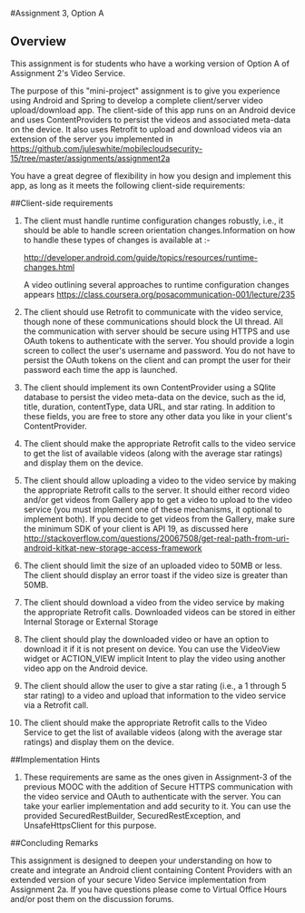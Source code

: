 
#Assignment 3, Option A

## Overview
This assignment is for students who have a working version of Option A of Assignment 2's
Video Service.

The purpose of this "mini-project" assignment is to give you
experience using Android and Spring to develop a complete
client/server video upload/download app.  The client-side of this app
runs on an Android device and uses ContentProviders to persist the
videos and associated meta-data on the device.  It also uses Retrofit
to upload and download videos via an extension of the 
server you implemented in 
https://github.com/juleswhite/mobilecloudsecurity-15/tree/master/assignments/assignment2a


You have a great degree of flexibility in how you design and implement this app,
as long as it meets the following client-side requirements: 



##Client-side requirements

1) The client must handle runtime configuration changes
   robustly, i.e., it should be able to handle screen
   orientation changes.Information on how to handle these types
   of changes is available at :-

   http://developer.android.com/guide/topics/resources/runtime-changes.html
    
   A video outlining several approaches to runtime configuration changes appears
   https://class.coursera.org/posacommunication-001/lecture/235


2) The client should use Retrofit to communicate with the
   video service, though none of these communications should
   block the UI thread. All the communication with server should
   be secure using HTTPS and use OAuth tokens to authenticate with 
   the server. You should provide a login screen to collect the
   user's username and password. You do not have to persist
   the OAuth tokens on the client and can prompt the user for
   their password each time the app is launched.

3) The client should implement its own ContentProvider using a
   SQlite database to persist the video meta-data on the device, such as 
   the id, title, duration, contentType, data URL, and star rating.
   In addition to these fields, you are free to store any other data you
   like in your client's ContentProvider.

4) The client should make the appropriate Retrofit calls to
   the video service to get the list of available videos
   (along with the average star ratings) and display them
   on the device. 

5) The client should allow uploading a video to the video
   service by making the appropriate Retrofit calls to the
   server.  It should either record video and/or get videos from Gallery
   app to get a video to upload to
   the video service (you must implement one of these
   mechanisms, it optional to implement both). 
   If you decide to get videos
   from the Gallery, make sure the minimum SDK of your client
   is API 19, as discussed here
    http://stackoverflow.com/questions/20067508/get-real-path-from-uri-android-kitkat-new-storage-access-framework

6) The client should limit the size of an uploaded video to
   50MB or less.  The client should display an error toast
   if the video size is greater than 50MB.

7) The client should download a video from the video service
   by making the appropriate Retrofit calls.  Downloaded
   videos can be stored in either
    Internal Storage
   or 
    External Storage
             

8) The client should play the downloaded video or have an
   option to download it if it is not present on device. You
   can use the
    VideoView widget 
   or
     ACTION_VIEW
   implicit Intent to play the video using another video app on the Android device.

9) The client should allow the user to give a star rating
   (i.e., a 1 through 5 star rating) to a video and upload
   that information to the video service via a Retrofit
   call. 

10) The client should make the appropriate Retrofit calls to
    the Video Service to get the list of available videos
    (along with the average star ratings) and display them
    on the device. 
    


##Implementation Hints

1) These requirements are same as the ones given in Assignment-3 of the previous MOOC
   with the addition of Secure HTTPS communication with the video service and OAuth to
   authenticate with the server. You can take your earlier implementation and add security to it.
   You can use the provided SecuredRestBuilder, SecuredRestException, and UnsafeHttpsClient for this purpose. 
   


##Concluding Remarks
  
  This assignment is designed to deepen your understanding on how to
  create and integrate an Android client containing Content Providers
  with an extended version of your secure Video Service implementation from
  Assignment 2a. If you have questions please come to
  Virtual Office Hours and/or post them on the discussion forums.

      